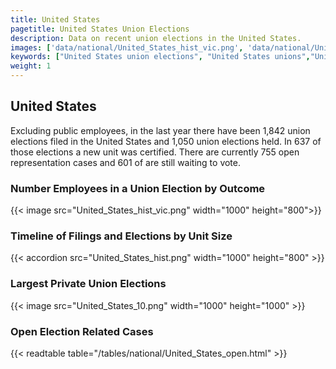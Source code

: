 ```yaml
---
title: United States
pagetitle: United States Union Elections
description: Data on recent union elections in the United States.
images: ['data/national/United_States_hist_vic.png', 'data/national/United_States_hist_size.png', 'data/national/United_States_10.png']
keywords: ["United States union elections", "United States unions","Union elections"]
weight: 1
---
```

##  United States

Excluding public employees, in the last year there have been 1,842 union elections filed in the United States and 1,050 union elections held. In 637 of those elections a new unit was certified. There are currently 755 open representation cases and 601 of are still waiting to vote.

### Number Employees in a Union Election by Outcome
{{< image src="United_States_hist_vic.png" width="1000" height="800">}}

### Timeline of Filings and Elections by Unit Size
{{< accordion src="United_States_hist.png" width="1000" height="800" >}}

### Largest Private Union Elections
{{< image src="United_States_10.png" width="1000" height="1000"  >}}

### Open Election Related Cases
{{< readtable table="/tables/national/United_States_open.html" >}}

